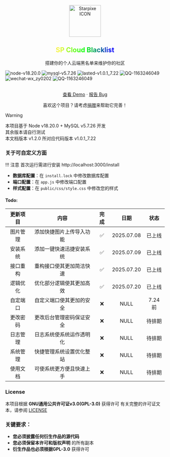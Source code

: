 <p align="center">
 <img width="100px" src="http://static.starpixel.club/img/logo/logo2kx2k.png" align="center" alt="Starpixe ICON" />
 <h2 align="center" style="background: linear-gradient(to right, #81ff4fff, #ae67ffff, #f8f83dff, #00ff00, #0000ff, #4b0082, #9400d3); -webkit-background-clip: text; background-clip: text; color: transparent;">SP Cloud Blacklist</h2>
 <p align="center">搭建你的个人云端黑名单来维护你的社区</p>
 <div>
 <img src="https://img.shields.io/badge/node-v18.20.0-blue" alt= "node-v18.20.0" />
 <img src="https://img.shields.io/badge/MySQL-v5.7.26-red" alt= "mysql-v5.7.26" />
 <img src="https://img.shields.io/badge/lasted-v1.0.1_7.22-green" alt= "lasted-v1.0.1_7.22" />
 <img src="https://img.shields.io/badge/QQ-1163246049-purple" alt= "QQ-1163246049" />
 <img src="https://img.shields.io/badge/WeChat-wx__zy0202-DAB327" alt= "wechat-wx_zy0202" />
 <img src="https://img.shields.io/badge/ReadMe-v1.2.0-9cf" alt= "QQ-1163246049" />
 </div>
 <br>
</p>

  <p align="center">
    <a href="https://demo.starpixel.club/spcb">查看 Demo</a>
    ·
    <a href="https://github.com/xiaoyongyong666/cloudblacklist/issues/new">报告 Bug</a>
  </p>
</p>
<p align="center">喜欢这个项目？请考虑<a href="https://starpixel.club/archives/80">捐赠</a>来帮助它完善！



> [!WARNING]
> 本项目基于 Node v18.20.0 + MySQL v5.7.26 开发 <br>
> 其余版本请自行测试 <br>
> 本文档版本 v1.2.0 所对应代码版本 v1.0.1_7.22

### 关于可自定义方面
!!! 注意 首次运行需进行安装 http://localhost:3000/install
- **数据库配置**：在 `install.lock` 中修改数据库配置
- **端口配置**：在 `app.js` 中修改端口配置 
- **样式配置**：在 `public/css/style.css` 中修改您的样式



#### Todo:

| 更新项目 |           内容           | 完成  |    日期    |  状态  |
| :------: | :----------------------: | :---: | :--------: | :----: |
| 图片管理 | 添加快捷图片上传导入功能 |   ✅   | 2025.07.08 | 已上线 |
| 安装系统 | 添加一键快速迅捷安装系统 |   ✅   | 2025.07.09 | 已上线 |
| 接口重构 | 重构接口使其更加简洁快速 |   ✅   | 2025.07.20 | 已上线 |
| 逻辑优化 | 优化部分逻辑使其更加高效 |   ✅   | 2025.07.20 | 已上线 |
| 自定端口 | 自定义端口使其更加的安全 |   ❌   |    NULL    | 7.24前 |
| 更改密码 | 更改后台管理密码保证安全 |   ❌   |    NULL    | 待排期 |
| 日志管理 | 日志系统使系统运作透明化 |   ❌   |    NULL    | 待排期 |
| 系统管理 | 快捷管理系统设置优化整站 |   ❌   |    NULL    | 待排期 |
| 使用文档 | 可使系统更方便且快速上手 |   ❌   |    NULL    | 待排期 |



### License

本项目根据 **GNU通用公共许可证v3.0(GPL-3.0)** 获得许可
有关完整的许可证文本，请参阅 [LICENSE](LICENSE.txt)

### 关键要求：
- **您必须披露任何衍生作品的源代码**
- **您必须保留本许可和版权声明** 的所有副本
- **衍生作品也必须根据GPL-3.0** 获得许可
